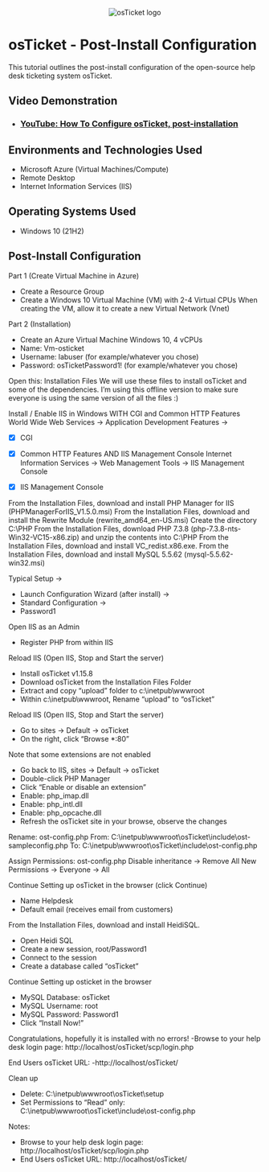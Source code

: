 <p align="center">
<img src="https://i.imgur.com/Clzj7Xs.png" alt="osTicket logo"/>
</p>

<h1>osTicket - Post-Install Configuration</h1>
This tutorial outlines the post-install configuration of the open-source help desk ticketing system osTicket.<br />


<h2>Video Demonstration</h2>

- ### [YouTube: How To Configure osTicket, post-installation](https://www.youtube.com)

<h2>Environments and Technologies Used</h2>

- Microsoft Azure (Virtual Machines/Compute)
- Remote Desktop
- Internet Information Services (IIS)

<h2>Operating Systems Used </h2>

- Windows 10</b> (21H2)

<h2>Post-Install Configuration </h2>

Part 1 (Create Virtual Machine in Azure)
- Create a Resource Group
- Create a Windows 10 Virtual Machine (VM) with 2-4 Virtual CPUs
When creating the VM, allow it to create a new Virtual Network (Vnet)

Part 2 (Installation)
- Create an Azure Virtual Machine Windows 10, 4 vCPUs
- Name: Vm-osticket
- Username: labuser (for example/whatever you chose)
- Password: osTicketPassword1! (for example/whatever you chose)

Open this: Installation Files
We will use these files to install osTicket and some of the dependencies. I’m using this offline version to make sure everyone is using the same version of all the files :)

Install / Enable IIS in Windows WITH
CGI and Common HTTP Features
World Wide Web Services -> Application Development Features ->
- [X] CGI
- [X] Common HTTP Features
AND IIS Management Console
Internet Information Services -> Web Management Tools -> IIS Management Console
- [X] IIS Management Console


From the Installation Files, download and install PHP Manager for IIS (PHPManagerForIIS_V1.5.0.msi)
From the Installation Files, download and install the Rewrite Module (rewrite_amd64_en-US.msi)
Create the directory C:\PHP
From the Installation Files, download PHP 7.3.8 (php-7.3.8-nts-Win32-VC15-x86.zip) and unzip the contents into C:\PHP 
From the Installation Files, download and install VC_redist.x86.exe.
From the Installation Files, download and install MySQL 5.5.62 (mysql-5.5.62-win32.msi)

Typical Setup ->
- Launch Configuration Wizard (after install) ->
- Standard Configuration ->
- Password1

Open IIS as an Admin
- Register PHP from within IIS

Reload IIS (Open IIS, Stop and Start the server)

- Install osTicket v1.15.8
- Download osTicket from the Installation Files Folder
- Extract and copy “upload” folder to c:\inetpub\wwwroot
- Within c:\inetpub\wwwroot, Rename “upload” to “osTicket”

Reload IIS (Open IIS, Stop and Start the server)
- Go to sites -> Default -> osTicket
- On the right, click “Browse *:80”

Note that some extensions are not enabled
- Go back to IIS, sites -> Default -> osTicket
- Double-click PHP Manager
- Click “Enable or disable an extension”
- Enable: php_imap.dll
- Enable: php_intl.dll
- Enable: php_opcache.dll
- Refresh the osTicket site in your browse, observe the changes

Rename: ost-config.php
From: C:\inetpub\wwwroot\osTicket\include\ost-sampleconfig.php
To: C:\inetpub\wwwroot\osTicket\include\ost-config.php

Assign Permissions: ost-config.php
Disable inheritance -> Remove All
New Permissions -> Everyone -> All

Continue Setting up osTicket in the browser (click Continue)
- Name Helpdesk
- Default email (receives email from customers)

From the Installation Files, download and install HeidiSQL.
- Open Heidi SQL
- Create a new session, root/Password1
- Connect to the session
- Create a database called “osTicket”

Continue Setting up osticket in the browser
- MySQL Database: osTicket
- MySQL Username: root
- MySQL Password: Password1
- Click “Install Now!”

Congratulations, hopefully it is installed with no errors!
-Browse to your help desk login page: http://localhost/osTicket/scp/login.php
 
End Users osTicket URL:
-http://localhost/osTicket/ 

Clean up
- Delete: C:\inetpub\wwwroot\osTicket\setup
- Set Permissions to “Read” only: C:\inetpub\wwwroot\osTicket\include\ost-config.php

Notes:
- Browse to your help desk login page: http://localhost/osTicket/scp/login.php  
- End Users osTicket URL: http://localhost/osTicket/ 
